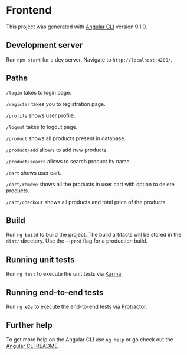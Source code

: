 # Frontend

This project was generated with [Angular CLI](https://github.com/angular/angular-cli) version 9.1.0.

## Development server

Run `npm start` for a dev server. Navigate to `http://localhost:4200/`. 

## Paths

`/login` takes to login page.

`/register` takes you to registration page.

`/profile` shows user profile.

`/logout` takes to logout page.

`/product` shows all products present in database.

`/product/add` allows to add new products.

`/product/search` allows to search product by name.

`/cart` shows user cart.

`/cart/remove` shows all the products in user cart with option to delete products.

`/cart/checkout` shows all products and total price of the products

## Build

Run `ng build` to build the project. The build artifacts will be stored in the `dist/` directory. Use the `--prod` flag for a production build.

## Running unit tests

Run `ng test` to execute the unit tests via [Karma](https://karma-runner.github.io).

## Running end-to-end tests

Run `ng e2e` to execute the end-to-end tests via [Protractor](http://www.protractortest.org/).

## Further help

To get more help on the Angular CLI use `ng help` or go check out the [Angular CLI README](https://github.com/angular/angular-cli/blob/master/README.md).
